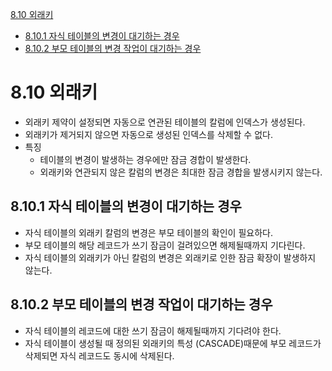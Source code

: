 [8.10 외래키](#810-외래키)
- [8.10.1 자식 테이블의 변경이 대기하는 경우](#8101-자식-테이블의-변경이-대기하는-경우)
- [8.10.2 부모 테이블의 변경 작업이 대기하는 경우](#8102-부모-테이블의-변경-작업이-대기하는-경우)

# 8.10 외래키
- 외래키 제약이 설정되면 자동으로 연관된 테이블의 칼럼에 인덱스가 생성된다.
- 외래키가 제거되지 않으면 자동으로 생성된 인덱스를 삭제할 수 없다.
- 특징
  - 테이블의 변경이 발생하는 경우에만 잠금 경합이 발생한다.
  - 외래키와 연관되지 않은 칼럼의 변경은 최대한 잠금 경합을 발생시키지 않는다.

## 8.10.1 자식 테이블의 변경이 대기하는 경우
- 자식 테이블의 외래키 칼럼의 변경은 부모 테이블의 확인이 필요하다.
- 부모 테이블의 해당 레코드가 쓰기 잠금이 걸려있으면 해제될때까지 기다린다.
- 자식 테이블의 외래키가 아닌 칼럼의 변경은 외래키로 인한 잠금 확장이 발생하지 않는다.

## 8.10.2 부모 테이블의 변경 작업이 대기하는 경우
- 자식 테이블의 레코드에 대한 쓰기 잠금이 해제될때까지 기다려야 한다.
- 자식 테이블이 생성될 때 정의된 외래키의 특성 (CASCADE)때문에 부모 레코드가 삭제되면 자식 레코드도 동시에 삭제된다.

